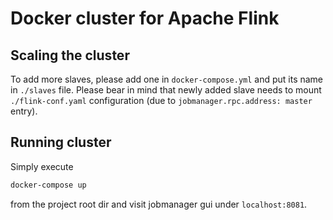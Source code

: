 # Docker cluster for Apache Flink

## Scaling the cluster

To add more slaves, please add one in `docker-compose.yml` and put its name in `./slaves` file. Please bear in mind that newly added slave needs to mount `./flink-conf.yaml` configuration (due to `jobmanager.rpc.address: master` entry).

## Running cluster

Simply execute

```bash
docker-compose up
```

from the project root dir and visit jobmanager gui under `localhost:8081`.

